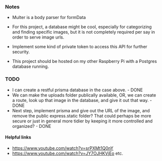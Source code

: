 ### Notes

- Multer is a body parser for formData
- For this project, a database might be cool, especially for categorizing and finding specific images, but it is not completely required per say in order to serve image urls.

- Implement some kind of private token to access this API for further security.
- This project should be hosted on my other Raspberry Pi with a Postgres database running.

### TODO
- I can create a restful prisma database in the case above. - DONE
- We can make the uploads folder publically available, OR, we can create a route, look up that image in the database, and give it out that way. - DONE
- Next step, implement prisma and give out the URL of the image, and remove the public express.static folder? That could perhaps be more secure or just in general more tidier by keeping it more controlled and organized? - DONE


#### Helpful links
- https://www.youtube.com/watch?v=srPXMt1Q0nY
- https://www.youtube.com/watch?v=JY7OJHKVjEo
etc.
